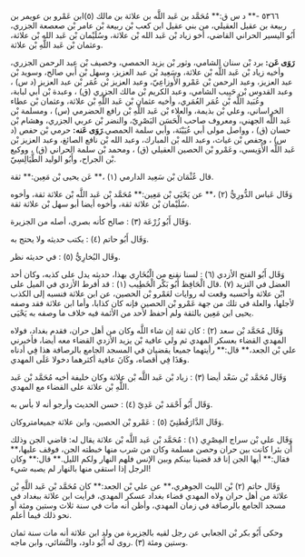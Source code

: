 ٥٣٦٦ -** د س ق:** مُحَمَّد بن عَبد اللَّه بن علاثة بن مالك (٥)ابن عَمْرو بن عويمر بن ربيعة بن عقيل العقيلي، من بني عقيل ابن كعب بْن ربيعة بْن عامر بْن صعصعة الجزري، أَبُو اليسير الحراني القاضي، أخو زياد بْن عَبد الله بْن علاثة، وسُلَيْمان بْن عَبد الله بْن علاثة، وعثمان بْن عَبد اللَّهِ بْن علاثة.

**رَوَى عَن:** برد بْن سنان الشامي، وثور بْن يزيد الحمصي، وخصيف بْن عبد الرحمن الجزري، وأخيه زياد بْن عَبد اللَّه بْن علاثة، وسَعِيد بْن عبد العزيز، وسهل بْن أَبي صالح، وسويد بْن عبد العزيز، وعبد الرحمن بْن عَمْرو الأَوزاعِيّ، وعبد العزيز بْن عُمَر بْن عبد العزيز (د س) ، وعبد القدوس بْن حَبِيب الشامي، وعبد الكريم بْن مالك الجزري (ق) ، وعبدة بْن أَبي لبابة، وعُبَيد اللَّه بْن عُمَر العُمَري، وأخيه عثمان بْن عَبد اللَّهِ بْن علاثة، وعثمان بْن عطاء الخراساني، وعلي بْن بذيمة، والعلاء بْن عَبد اللَّهِ بْن رافع الحضرمي (س) ، ومسلمة بْن عَبد اللَّه الجهني، ومعروف صاحب الْحَسَن البَصْرِيّ، والنضر بْن عربي الجزري، وهشام بْن حسان (ق) ، وواصل مولى أبي عُيَيْنَة، وأبي سلمة الحمصي.**رَوَى عَنه:** حرمي بْن حفص (د س) ، وحفص بْن غياث، وعبد الله بْن المبارك، وعبد الله بْن نافع الصائغ، وعبد العزيز بْن عَبد اللَّه الأُوَيسي، وعَمْرو بْن الحصين العقيلي (ق) ، ومحمد بْن سلمة الحراني (ق) ، ووكيع بْن الجراح، وأَبُو الوليد الطَّيَالِسِيّ.

قال عُثْمَان بْن سَعِيد الدارمي (١) ،** عَن يحيى بْن مَعِين:** ثقة.

وَقَال عَباس الدُّورِيُّ (٢) ،** عن يَحْيَى بْن مَعِين:** مُحَمَّد بْن عَبد اللَّه بْن علاثة ثقة، وأخوه سُلَيْمان بْن علاثة ثقة، وأخوه أيضا أبو سهل بْن علاثة ثقة.

وَقَال أَبُو زُرْعَة (٣) : صالح كأنه بصري، أصله من الجزيرة.

وَقَال أَبُو حاتم (٤) : يكتب حديثه ولا يحتج به.

وقَال البُخارِيُّ (٥) : في حديثه نظر.

وَقَال أَبُو الفتح الأزدي (٦) : لسنا نقنع من الْبُخَارِي بهذا، حديثه يدل على كذبه، وكان أحد العضل في التزيد (٧) .قال الْحَافِظ أَبُو بَكْر الْخَطِيب (١) : قد أفرط الأزدي في الميل على ابْن علاثة وأحسبه وقعت له روايات لعَمْرو بْن الحصين، عن ابن علاثة فنسبه إلى الكذب لأجلها، والعلة في تلك من جهة عَمْرو بْن الحصين فإنه كان كذابا، وأما ابن علاثة فقد وصفه يحيى ابن مَعِين بالثقة ولم أحفظ لأحد من الأئمة فيه خلاف ما وصفه به يَحْيَى.

وَقَال مُحَمَّد بْن سعد (٢) : كان ثقة إن شاء اللَّه وكان من أهل حران، فقدم بغداد، فولاه المهدي القضاء بعسكر المهدي ثم ولي عافية بْن يزيد الأزدي القضاء معه أيضا، فأخبرني علي بْن الجعد،** قال:** رأيتهما جميعا يقضيان في المسجد الجامع بالرصافة هذا فِي أدناه وهَذَا فِي أقصاه، وكَانَ عافية أكثرهما دخولا عَلَى المهدي.

وَقَال مُحَمَّد بْن سَعْد أيضا (٣) : زياد بْن عَبد اللَّه بْن علاثة وكان خليفة أخيه مُحَمَّد بْن عَبد اللَّهِ بْن علاثة على القضاء مع المهدي.

وَقَال أَبُو أَحْمَد بْن عَدِيّ (٤) : حسن الحديث وأرجو أنه لا بأس به.

وَقَال الدَّارَقُطنِيّ (٥) : عَمْرو بْن الحصين، وابن علاثة جميعامتروكان.

وَقَال علي بْن سراج المِصْرِي (١) : مُحَمَّد بْن عَبد اللَّه بْن علاثة يقال له: قاضي الجن وذلك أن بئرا كانت بين حران وحصن مسلمة وكان من شرب منها خبطته الجن، فوقف عليها،** فقال:** أيها الجن إنا قد قضينا بينكم وبين الإنس فلهم النهار ولكم الليل.** قال:** وكان الرجل إذا استقى منها بالنهار لم يصبه شيء!

وَقَال حاتم (٢) بْن الليث الجوهري،** عن علي بْن الجعد:** كان مُحَمَّد بْن عَبد اللَّهِ بْن علاثة من أهل حران ولاه المهدي قضاء بغداد عسكر المهدي، فرأيت ابن علاثة ببغداد في مسجد الجامع بالرصافة في زمان المهدي، وأظن أنه مات في سنة ثلاث وستين ومئة أو نحو ذلك فيما أعلم.

وحكى أَبُو بكر بْن الجعابي عن رجل لقيه بالجزيرة من ولد ابن علاثة أنه مات سنة ثمان وستين ومئة (٣) .روى له أَبُو داود، والنَّسَائي، وابن ماجه.